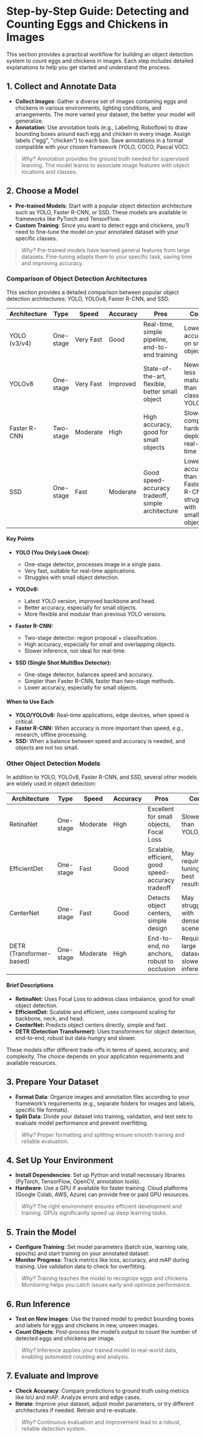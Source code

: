 
# Step-by-Step Guide: Detecting and Counting Eggs and Chickens in Images

This section provides a practical workflow for building an object detection system to count eggs and chickens in images. Each step includes detailed explanations to help you get started and understand the process.

## 1. Collect and Annotate Data

- **Collect Images**: Gather a diverse set of images containing eggs and chickens in various environments, lighting conditions, and arrangements. The more varied your dataset, the better your model will generalize.
- **Annotation**: Use annotation tools (e.g., LabelImg, Roboflow) to draw bounding boxes around each egg and chicken in every image. Assign labels ("egg", "chicken") to each box. Save annotations in a format compatible with your chosen framework (YOLO, COCO, Pascal VOC).

> *Why?* Annotation provides the ground truth needed for supervised learning. The model learns to associate image features with object locations and classes.

## 2. Choose a Model

- **Pre-trained Models**: Start with a popular object detection architecture such as YOLO, Faster R-CNN, or SSD. These models are available in frameworks like PyTorch and TensorFlow.
- **Custom Training**: Since you want to detect eggs and chickens, you’ll need to fine-tune the model on your annotated dataset with your specific classes.

> *Why?* Pre-trained models have learned general features from large datasets. Fine-tuning adapts them to your specific task, saving time and improving accuracy.

### Comparison of Object Detection Architectures

This section provides a detailed comparison between popular object detection architectures: YOLO, YOLOv8, Faster R-CNN, and SSD.

| Architecture | Type      | Speed     | Accuracy | Pros                                              | Cons                                                           |
| ------------ | --------- | --------- | -------- | ------------------------------------------------- | -------------------------------------------------------------- |
| YOLO (v3/v4) | One-stage | Very Fast | Good     | Real-time, simple pipeline, end-to-end training   | Lower accuracy on small objects                                |
| YOLOv8       | One-stage | Very Fast | Improved | State-of-the-art, flexible, better small object   | Newer, less mature than classic YOLO                           |
| Faster R-CNN | Two-stage | Moderate  | High     | High accuracy, good for small objects             | Slower, complex, harder to deploy in real-time                 |
| SSD          | One-stage | Fast      | Moderate | Good speed-accuracy tradeoff, simple architecture | Lower accuracy than Faster R-CNN, struggles with small objects |

#### Key Points

- **YOLO (You Only Look Once):**
  - One-stage detector, processes image in a single pass.
  - Very fast, suitable for real-time applications.
  - Struggles with small object detection.

- **YOLOv8:**
  - Latest YOLO version, improved backbone and head.
  - Better accuracy, especially for small objects.
  - More flexible and modular than previous YOLO versions.

- **Faster R-CNN:**
  - Two-stage detector: region proposal + classification.
  - High accuracy, especially for small and overlapping objects.
  - Slower inference, not ideal for real-time.

- **SSD (Single Shot MultiBox Detector):**
  - One-stage detector, balances speed and accuracy.
  - Simpler than Faster R-CNN, faster than two-stage methods.
  - Lower accuracy, especially for small objects.

#### When to Use Each

- **YOLO/YOLOv8:** Real-time applications, edge devices, when speed is critical.
- **Faster R-CNN:** When accuracy is more important than speed, e.g., research, offline processing.
- **SSD:** When a balance between speed and accuracy is needed, and objects are not too small.

### Other Object Detection Models

In addition to YOLO, YOLOv8, Faster R-CNN, and SSD, several other models are widely used in object detection:

| Architecture             | Type      | Speed    | Accuracy | Pros                                              | Cons                                      |
| ------------------------ | --------- | -------- | -------- | ------------------------------------------------- | ----------------------------------------- |
| RetinaNet                | One-stage | Moderate | High     | Excellent for small objects, Focal Loss           | Slower than YOLO/SSD                      |
| EfficientDet             | One-stage | Fast     | Good     | Scalable, efficient, good speed-accuracy tradeoff | May require tuning for best results       |
| CenterNet                | One-stage | Fast     | Good     | Detects object centers, simple design             | May struggle with dense scenes            |
| DETR (Transformer-based) | One-stage | Moderate | High     | End-to-end, no anchors, robust to occlusion       | Requires large datasets, slower inference |

#### Brief Descriptions

- **RetinaNet:** Uses Focal Loss to address class imbalance, good for small object detection.
- **EfficientDet:** Scalable and efficient, uses compound scaling for backbone, neck, and head.
- **CenterNet:** Predicts object centers directly, simple and fast.
- **DETR (Detection Transformer):** Uses transformers for object detection, end-to-end, robust but data-hungry and slower.

These models offer different trade-offs in terms of speed, accuracy, and complexity. The choice depends on your application requirements and available resources.

## 3. Prepare Your Dataset

- **Format Data**: Organize images and annotation files according to your framework’s requirements (e.g., separate folders for images and labels, specific file formats).
- **Split Data**: Divide your dataset into training, validation, and test sets to evaluate model performance and prevent overfitting.

> *Why?* Proper formatting and splitting ensure smooth training and reliable evaluation.

## 4. Set Up Your Environment

- **Install Dependencies**: Set up Python and install necessary libraries (PyTorch, TensorFlow, OpenCV, annotation tools).
- **Hardware**: Use a GPU if available for faster training. Cloud platforms (Google Colab, AWS, Azure) can provide free or paid GPU resources.

> *Why?* The right environment ensures efficient development and training. GPUs significantly speed up deep learning tasks.

## 5. Train the Model

- **Configure Training**: Set model parameters (batch size, learning rate, epochs) and start training on your annotated dataset.
- **Monitor Progress**: Track metrics like loss, accuracy, and mAP during training. Use validation data to check for overfitting.

> *Why?* Training teaches the model to recognize eggs and chickens. Monitoring helps you catch issues early and optimize performance.

## 6. Run Inference

- **Test on New Images**: Use the trained model to predict bounding boxes and labels for eggs and chickens in new, unseen images.
- **Count Objects**: Post-process the model’s output to count the number of detected eggs and chickens per image.

> *Why?* Inference applies your trained model to real-world data, enabling automated counting and analysis.

## 7. Evaluate and Improve

- **Check Accuracy**: Compare predictions to ground truth using metrics like IoU and mAP. Analyze errors and edge cases.
- **Iterate**: Improve your dataset, adjust model parameters, or try different architectures if needed. Retrain and re-evaluate.

> *Why?* Continuous evaluation and improvement lead to a robust, reliable detection system.
